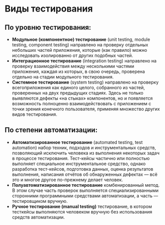 # Виды тестирования

## По уровню тестирования:

- __Модульное (компонентное) тестирование__ (unit testing, module testing, component testing) направлено на проверку отдельных небольших частей приложения, которые (как правило) можно исследовать изолированно от других
подобных частей.
- __Интеграционное тестирование__ (integration testing) направлено на проверку взаимодействия между несколькими частями приложения, каждая из которых, в свою очередь, проверена отдельно на стадии модульного тестирования.
- __Системное тестирование__ (system testing) направлено на проверку всегоприложения как единого целого, собранного из частей, проверенных на двух предыдущих стадиях. Здесь не только выявляются дефекты «на стыках» компонентов, но и появляется возможность полноценно взаимодействовать с приложением с точки зрения конечного пользователя, применяя множество
других видов тестирования.

## По степени автоматизации:

- __Автоматизированное тестирование__ (automated testing, test automation) 
набор техник, подходов и инструментальных средств, позволяющий исключить человека из выполнения некоторых задач в процессе тестирования.
Тест-кейсы частично или полностью выполняет специальное инструментальное средство, однако разработка тест-кейсов, подготовка данных, оценка результатов выполнения, написания отчётов об обнаруженных дефектах — всё
это и многое другое по-прежнему делает человек.
- __Полуавтоматизированное тестирование__ комбенированный метод. В этом случае часть проверок выполняется специализированными сторонними программными средствами автоматизации, а часть — тестировщиком вручную. 
- __Ручное тестирование (manual testing)__ тестирование, в котором тесткейсы выполняются человеком вручную без использования средств автоматизации.
